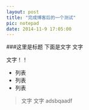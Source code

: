 ```yaml
---
layout: post
title: "完成博客后的一个测试"
pic: notepad
date: 2014-11-9 17:05:00
---
```


###这里是标题
下面是文字
文字


文字！！

* 列表
* 列表
* 列表

> 文字
> 文字
> adsbqaadf

